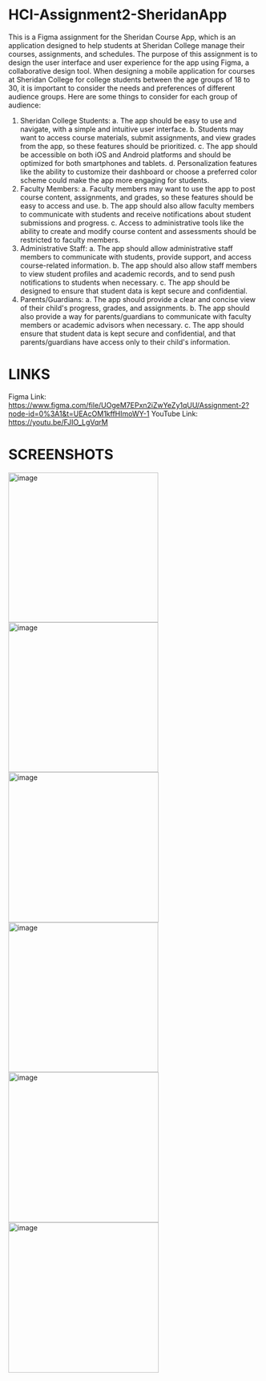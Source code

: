 # HCI-Assignment2-SheridanApp
This is a Figma assignment for the Sheridan Course App, which is an application designed to help students at Sheridan College manage their courses, assignments, and schedules. The purpose of this assignment is to design the user interface and user experience for the app using Figma, a collaborative design tool.
When designing a mobile application for courses at Sheridan College for college students between the age groups of 18 to 30, it is important to consider the needs and preferences of different audience groups. Here are some things to consider for each group of audience:
1.	Sheridan College Students:
a.	The app should be easy to use and navigate, with a simple and intuitive user interface.
b.	Students may want to access course materials, submit assignments, and view grades from the app, so these features should be prioritized.
c.	The app should be accessible on both iOS and Android platforms and should be optimized for both smartphones and tablets.
d.	Personalization features like the ability to customize their dashboard or choose a preferred color scheme could make the app more engaging for students.
2.	Faculty Members:
a.	Faculty members may want to use the app to post course content, assignments, and grades, so these features should be easy to access and use.
b.	The app should also allow faculty members to communicate with students and receive notifications about student submissions and progress.
c.	Access to administrative tools like the ability to create and modify course content and assessments should be restricted to faculty members.
3.	Administrative Staff:
a.	The app should allow administrative staff members to communicate with students, provide support, and access course-related information.
b.	The app should also allow staff members to view student profiles and academic records, and to send push notifications to students when necessary.
c.	The app should be designed to ensure that student data is kept secure and confidential.
4.	Parents/Guardians:
a.	The app should provide a clear and concise view of their child's progress, grades, and assignments.
b.	The app should also provide a way for parents/guardians to communicate with faculty members or academic advisors when necessary.
c.	The app should ensure that student data is kept secure and confidential, and that parents/guardians have access only to their child's information.

# LINKS
Figma Link: https://www.figma.com/file/UOgeM7EPxn2iZwYeZy1qUU/Assignment-2?node-id=0%3A1&t=UEAcOM1kffHImoWY-1
YouTube Link: https://youtu.be/FJIO_LgVqrM

# SCREENSHOTS

<img width="299" alt="image" src="https://user-images.githubusercontent.com/83643214/219991955-2b32bfc6-1d02-481a-bf4c-f249ebbccbb8.png">
<img width="299" alt="image" src="https://user-images.githubusercontent.com/83643214/219991995-7b48bebe-08dc-41fc-a259-1f0436cb4bee.png">
<img width="300" alt="image" src="https://user-images.githubusercontent.com/83643214/219992008-27cec3aa-dbe6-4068-859f-003445cbbced.png">
<img width="299" alt="image" src="https://user-images.githubusercontent.com/83643214/219992016-653f71e7-315b-4ec3-a5e2-7dfaa9de13dc.png">
<img width="300" alt="image" src="https://user-images.githubusercontent.com/83643214/219992021-b0e9579f-e73f-4a7b-8a46-970b6b25277b.png">
<img width="300" alt="image" src="https://user-images.githubusercontent.com/83643214/219992026-22e2ac58-b3ec-4ab4-9d32-72f3230608af.png">



